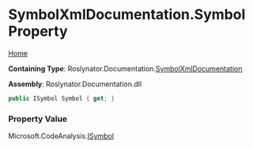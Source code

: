 <a name="_top"></a>

# SymbolXmlDocumentation\.Symbol Property

[Home](../../../../README.md#_top)

**Containing Type**: Roslynator\.Documentation\.[SymbolXmlDocumentation](../README.md#_top)

**Assembly**: Roslynator\.Documentation\.dll

```csharp
public ISymbol Symbol { get; }
```

### Property Value

Microsoft\.CodeAnalysis\.[ISymbol](https://docs.microsoft.com/en-us/dotnet/api/microsoft.codeanalysis.isymbol)

